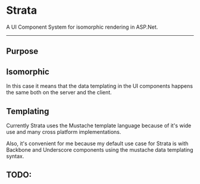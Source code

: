 # Strata

A UI Component System for isomorphic rendering in ASP.Net.

---

## Purpose



## Isomorphic

In this case it means that the data templating in the UI components happens the same both on the server and the client.



## Templating

Currently Strata uses the Mustache template language because of it's wide use and many cross platform implementations.

Also, it's convenient for me because my default use case for Strata is with Backbone and Underscore components using the mustache data templating syntax.


## TODO:

